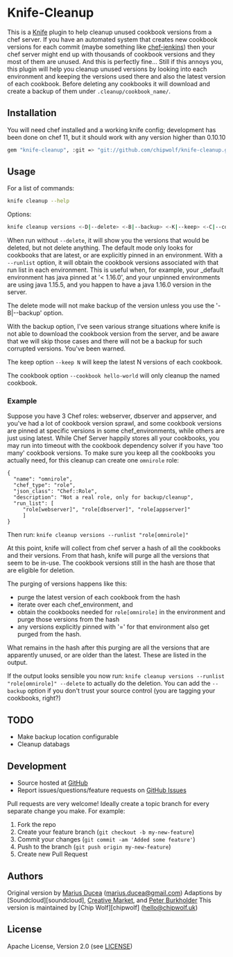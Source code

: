Knife-Cleanup
===

This is a [Knife](http://wiki.opscode.com/display/chef/Knife) plugin to help cleanup unused cookbook versions from a chef server. If you have an automated system that creates new cookbook versions for each commit (maybe something like [chef-jenkins][chefjenkins]) then your chef server might end up with thousands of cookbook versions and they most of them are unused. And this is perfectly fine... Still if this annoys you, this plugin will help you cleanup unused versions by looking into each environment and keeping the versions used there and also the latest version of each cookbook. Before deleting any cookbooks it will download and create a backup of them under `.cleanup/cookbook_name/`.

## Installation

You will need chef installed and a working knife config; development has been done on chef 11, but it should work with any version higher than 0.10.10

```bash
gem "knife-cleanup", :git => "git://github.com/chipwolf/knife-cleanup.git"
```

## Usage

For a list of commands:

```bash
knife cleanup --help
```

Options:

```bash
knife cleanup versions <-D|--delete> <-B|--backup> <-K|--keep> <-C|--cookbook cookbook> <-R|--runlist cookbook|role>
```

When run without `--delete`, it will show you the versions that would be deleted, but not delete anything. The default mode only looks for cookbooks that are latest, or are explicitly pinned in an environment. With a `--runlist` option, it will obtain the cookbook versions associated with that run list in each environment. This is useful when, for example, your \_default environment has java pinned at '< 1.16.0', and your unpinned environments are using java 1.15.5, and you happen to have a java 1.16.0 version in the server.

The delete mode will not make backup of the version unless you use the '-B|--backup' option.

With the backup option, I've seen various strange situations where knife is not able to download the cookbook version from the server, and be aware that we will skip those cases and there will not be a backup for such corrupted versions. You've been warned. 

The keep option `--keep N` will keep the latest N versions of each cookbook.

The cookbook option `--cookbook hello-world` will only cleanup the named cookbook.

### Example

Suppose you have 3 Chef roles: webserver, dbserver and appserver, and you've had a lot of cookbook version sprawl, and some cookbook versions are pinned at specific versions in some chef_environments, while others are just using latest. While Chef Server happily stores all your cookbooks, you may run into timeout with the cookbook dependency solver if you have 'too many' cookbook versions. To make sure you keep all the cookbooks you actually need, for this cleanup can create one `omnirole` role:

```
{
  "name": "omnirole",
  "chef_type": "role",
  "json_class": "Chef::Role",
  "description": "Not a real role, only for backup/cleanup",
  "run_list": [
     "role[webserver]", "role[dbserver]", "role[appserver]"
     ]
}
```

Then run: `knife cleanup versions --runlist "role[omnirole]"`

At this point, knife will collect from chef server a hash of all the cookbooks and their versions. From that hash, knife will purge all the versions that seem to be in-use. The cookbook versions still in the hash are those that are eligible for deletion.

The purging of versions happens like this:
  - purge the latest version of each cookbook from the hash
  - iterate over each chef_environment, and
   - obtain the cookbooks needed for `role[omnirole]` in the environment and purge those versions from the hash
   - any versions explicitly pinned with '=' for that environment also get purged from the hash.

What remains in the hash after this purging are all the versions that are apparently unused, or are older than the latest. These are listed in the output.

If the output looks sensible you now run: `knife cleanup versions --runlist "role[omnirole]" --delete` to actually do the deletion. You can add the `--backup` option if you don't trust your source control (you are tagging your cookbooks, right?)

## TODO

* Make backup location configurable
* Cleanup databags

## Development

* Source hosted at [GitHub][repo]
* Report issues/questions/feature requests on [GitHub Issues][issues]

Pull requests are very welcome! Ideally create a topic branch for every separate change you make. For example:

1. Fork the repo
2. Create your feature branch (`git checkout -b my-new-feature`)
3. Commit your changes (`git commit -am 'Added some feature'`)
4. Push to the branch (`git push origin my-new-feature`)
5. Create new Pull Request

## Authors

Original version by [Marius Ducea][mdxp] (<marius.ducea@gmail.com>)
Adaptions by [Soundcloud][soundcloud], [Creative Market](creativemarket), and [Peter Burkholder](pburkholder)
This version is maintained by [Chip Wolf][chipwolf] (<hello@chipwolf.uk>)

## License

Apache License, Version 2.0 (see [LICENSE][license])

[license]:      https://github.com/chipwolf/knife-cleanup/blob/master/LICENSE
[mdxp]:         https://github.com/chipwolf
[repo]:         https://github.com/chipwolf/knife-cleanup
[issues]:       https://github.com/chipwolf/knife-cleanup/issues
[knifebackup]:  https://github.com/chipwolf/knife-backup
[chefjenkins]:  https://github.com/chipwolf/chef-jenkins
